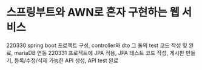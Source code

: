# 스프링부트와 AWN로 혼자 구현하는 웹 서비스
220330 spring boot 프로젝트 구성, controller와 dto 그 둘의 test 코드 작성 및 완료, mariaDB 연동
220331 프로젝트에 JPA 적용, JPA 테스트 코드 작성, 게시판 만들기, 등록/수정/삭제 가능한 API 생성, API test 완료
